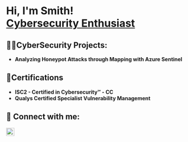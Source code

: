 <h1>Hi, I'm Smith! <br/> <a href="https://www.linkedin.com/in/smithp001/">Cybersecurity Enthusiast</a>
<h2>👨‍💻CyberSecurity Projects:</h2>

- <b>Analyzing Honeypot Attacks through Mapping with Azure Sentinel</b>
  
 <h2>📜Certifications</h2>
  
- <b>ISC2 - Certified in Cybersecurity℠ - CC</b>
- <b>Qualys Certified Specialist Vulnerability Management</b> 
  
 
<h2> 🤳 Connect with me:</h2>

[<img align="left" alt="Smith | LinkedIn" width="22px" src="https://cdn.jsdelivr.net/npm/simple-icons@v3/icons/linkedin.svg" />][linkedin]

[linkedin]: https://www.linkedin.com/in/smithp001/

<!--
 is a ✨ _special_ ✨ repository because its `README.md` (this file) appears on your GitHub profile.

Here are some ideas to get you started:

- 🔭 I’m currently working on ...
- 🌱 I’m currently learning ...
- 👯 I’m looking to collaborate on ...
- 🤔 I’m looking for help with ...
- 💬 Ask me about ...
- 📫 How to reach me: ...
- 😄 Pronouns: ...
- ⚡ Fun fact: ...
-->

